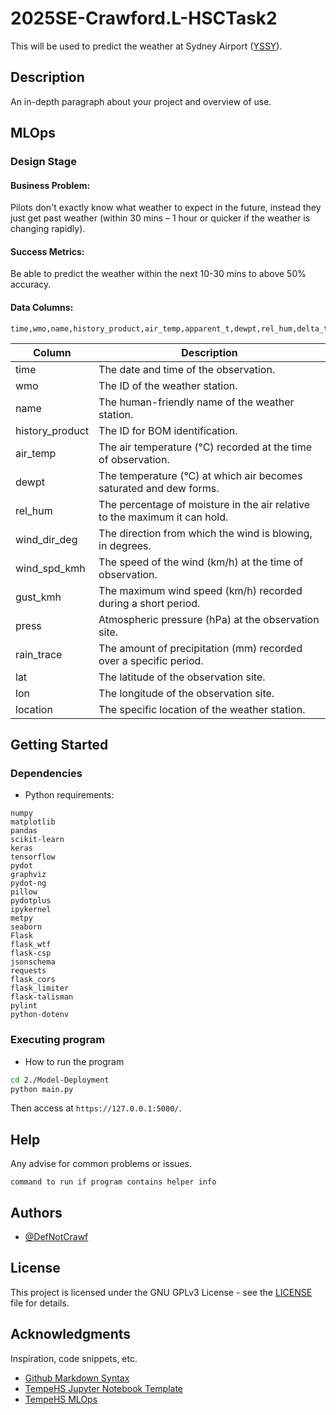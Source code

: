 # 2025SE-Crawford.L-HSCTask2

This will be used to predict the weather at Sydney Airport ([YSSY](https://en.wikipedia.org/wiki/Sydney_Airport)).

## Description

An in-depth paragraph about your project and overview of use.

## MLOps

### Design Stage

#### Business Problem:

Pilots don't exactly know what weather to expect in the future, instead they just get past weather (within 30 mins – 1 hour or quicker if the weather is changing rapidly).

#### Success Metrics:

Be able to predict the weather within the next 10-30 mins to above 50% accuracy.

#### Data Columns:

```
time,wmo,name,history_product,air_temp,apparent_t,dewpt,rel_hum,delta_t,wind_dir_deg,wind_spd_kmh,gust_kmh,rain_trace,rain_ten,rain_hour,duration_from_9am,press,lat,lon,location
```

| Column          | Description                                                                |
| --------------- | -------------------------------------------------------------------------- |
| time            | The date and time of the observation.                                      |
| wmo             | The ID of the weather station.                                             |
| name            | The human-friendly name of the weather station.                            |
| history_product | The ID for BOM identification.                                             |
| air_temp        | The air temperature (°C) recorded at the time of observation.              |
| dewpt           | The temperature (°C) at which air becomes saturated and dew forms.         |
| rel_hum         | The percentage of moisture in the air relative to the maximum it can hold. |
| wind_dir_deg    | The direction from which the wind is blowing, in degrees.                  |
| wind_spd_kmh    | The speed of the wind (km/h) at the time of observation.                   |
| gust_kmh        | The maximum wind speed (km/h) recorded during a short period.              |
| press           | Atmospheric pressure (hPa) at the observation site.                        |
| rain_trace      | The amount of precipitation (mm) recorded over a specific period.          |
| lat             | The latitude of the observation site.                                      |
| lon             | The longitude of the observation site.                                     |
| location        | The specific location of the weather station.                              |

## Getting Started

### Dependencies

-   Python requirements:

```
numpy
matplotlib
pandas
scikit-learn
keras
tensorflow
pydot
graphviz
pydot-ng
pillow
pydotplus
ipykernel
metpy
seaborn
Flask
flask_wtf
flask-csp
jsonschema
requests
flask_cors
flask_limiter
flask-talisman
pylint
python-dotenv
```

### Executing program

-   How to run the program

```bash
cd 2./Model-Deployment
python main.py
```

Then access at `https://127.0.0.1:5000/`.

## Help

Any advise for common problems or issues.

```
command to run if program contains helper info
```

## Authors

-   [@DefNotCrawf](https://github.com/DefNotCrawf)

## License

This project is licensed under the GNU GPLv3 License - see the [LICENSE](./LICENSE) file for details.

## Acknowledgments

Inspiration, code snippets, etc.

-   [Github Markdown Syntax](https://docs.github.com/en/get-started/writing-on-github/getting-started-with-writing-and-formatting-on-github/basic-writing-and-formatting-syntax)
-   [TempeHS Jupyter Notebook Template](https://github.com/TempeHS/TempeHS_Jupyter-Notebook_DevContainer)
-   [TempeHS MLOps](https://github.com/TempeHS/Practical-Application-of-NESA-Software-Engineering-MLOps)
